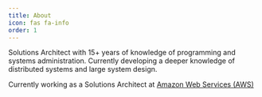 ```yaml
---
title: About
icon: fas fa-info
order: 1
---
```


Solutions Architect with 15+ years of knowledge of programming and systems administration.  Currently developing a deeper knowledge of distributed systems and large system design.

Currently working as a Solutions Architect at [Amazon Web Services (AWS)](https://aws.amazon.com)
